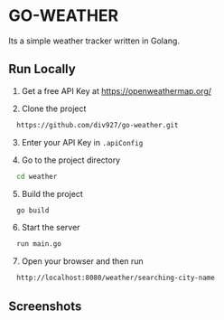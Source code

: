
# GO-WEATHER

Its a simple weather tracker written in Golang.


## Run Locally

1. Get a free API Key at https://openweathermap.org/

2. Clone the project

```bash
  https://github.com/div927/go-weather.git
```

3. Enter your API Key in `.apiConfig`

4. Go to the project directory

```bash
  cd weather
```

5. Build the project
```bash
  go build
```
6. Start the server
```bash
  run main.go
```
7. Open your browser and then run 
```bash
  http://localhost:8080/weather/searching-city-name
```
    
## Screenshots


```<img width="362" alt="Screenshot 2022-04-27 at 8 51 05 AM" src="https://user-images.githubusercontent.com/13753196/165433591-05ec1606-9344-4612-8772-1fc726e615b1.png">

    
